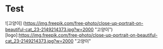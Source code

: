 # Test
![고양이] (https://img.freepik.com/free-photo/close-up-portrait-on-beautiful-cat_23-2149214373.jpg?w=2000 "고양이")
[logo]:https://img.freepik.com/free-photo/close-up-portrait-on-beautiful-cat_23-2149214373.jpg?w=2000 "고양이"
